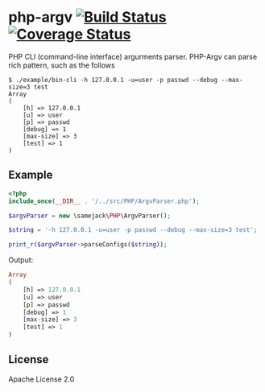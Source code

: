 # php-argv [![Build Status](https://travis-ci.org/samejack/php-argv.svg?branch=master)](https://travis-ci.org/samejack/php-argv) [![Coverage Status](https://coveralls.io/repos/samejack/php-argv/badge.svg?branch=master)](https://coveralls.io/r/samejack/php-argv?branch=master)

PHP CLI (command-line interface) argurments parser. PHP-Argv can parse rich pattern, such as the follows

```
$ ./example/bin-cli -h 127.0.0.1 -u=user -p passwd --debug --max-size=3 test
Array
(
    [h] => 127.0.0.1
    [u] => user
    [p] => passwd
    [debug] => 1
    [max-size] => 3
    [test] => 1
)
```

## Example
```php
<?php
include_once(__DIR__ . '/../src/PHP/ArgvParser.php');

$argvParser = new \samejack\PHP\ArgvParser();

$string = '-h 127.0.0.1 -u=user -p passwd --debug --max-size=3 test';

print_r($argvParser->parseConfigs($string));
```
Output:
```php
Array
(
    [h] => 127.0.0.1
    [u] => user
    [p] => passwd
    [debug] => 1
    [max-size] => 3
    [test] => 1
)
```


## License
Apache License 2.0
